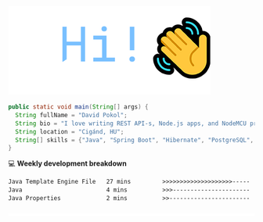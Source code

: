 ![Hi!](assets/images/hi.png)

```java
public static void main(String[] args) {
  String fullName = "David Pokol";
  String bio = "I love writing REST API-s, Node.js apps, and NodeMCU programs";
  String location = "Cigánd, HU";
  String[] skills = {"Java", "Spring Boot", "Hibernate", "PostgreSQL", "Git"};
}
```

💻 **Weekly development breakdown**
<!--START_SECTION:waka-->

```txt
Java Template Engine File   27 mins         >>>>>>>>>>>>>>>>>>>>-----   78.73 %
Java                        4 mins          >>>----------------------   13.46 %
Java Properties             2 mins          >>-----------------------   07.81 %
```

<!--END_SECTION:waka-->

![footer](assets/images/footer.png)
